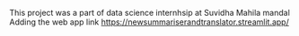 This project was a part of data science internhsip at Suvidha Mahila mandal
Adding the web app link https://newsummariserandtranslator.streamlit.app/